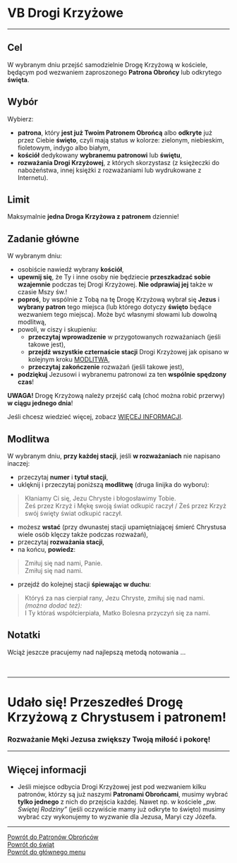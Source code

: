 # <span class="status status-list"><span class="status status-list">VB</span>  Drogi Krzyżowe</span>
---
## Cel
W <span class="selected-day-info">wybranym dniu</span> przejść samodzielnie Drogę Krzyżową w kościele, będącym pod wezwaniem zaproszonego **Patrona Obrońcy** lub odkrytego **święta**.
## Wybór
Wybierz:
- **patrona**, który **jest już Twoim Patronem Obrońcą** albo **odkryte** już przez Ciebie **święto**, czyli mają status w kolorze: <span class="status status-green">zielonym</span>, <span class="status status-blue">niebieskim</span>, <span class="status status-violet">fioletowym</span>, <span class="status status-indigo">indygo</span> albo <span class="status status-white">białym</span>,
- **kościół** dedykowany **wybranemu patronowi** lub **świętu**,
- **rozważania Drogi Krzyżowej**, z których skorzystasz (z księżeczki do nabożeństwa, innej księżki z rozważaniami lub wydrukowane z Internetu).
## Limit
  Maksymalnie **jedna Droga Krzyżowa z patronem** dziennie!
## Zadanie główne
W <span class="selected-day-info">wybranym dniu</span>:
- osobiście nawiedź wybrany **kościół**,
- **upewnij się**, że Ty i inne osoby nie będziecie **przeszkadzać sobie wzajemnie** podczas tej Drogi Krzyżowej. **Nie odprawiaj jej** także w czasie Mszy św.!
- **poproś**, by wspólnie z Tobą na tę Drogę Krzyżową wybrał się **Jezus** i **wybrany patron** tego miejsca (lub którego dotyczy **święto** będące wezwaniem tego miejsca). Może być własnymi słowami lub dowolną modlitwą,
- powoli, w ciszy i skupieniu:
    - **przeczytaj wprowadzenie** w przygotowanych rozważaniach (jeśli takowe jest),
    - **przejdź wszystkie czternaście stacji** Drogi Krzyżowej jak opisano w kolejnym kroku [MODLITWA](#drogi-krzyzowe-modlitwa),
    - **przeczytaj zakończenie** rozważań (jeśli takowe jest),
- **podziękuj** Jezusowi i wybranemu patronowi za ten **wspólnie spędzony czas**!

**UWAGA!** Drogę Krzyżową należy przejść całą (choć można robić przerwy) **w ciągu jednego dnia**!

Jeśli chcesz wiedzieć więcej, zobacz [WIĘCEJ INFORMACJI](#drogi-krzyzowe-wiecej-informacji).
## <span id="drogi-krzyzowe-modlitwa">Modlitwa</span>
W <span class="selected-day-info">wybranym dniu</span>, **przy każdej stacji**, jeśli **w rozważaniach** nie napisano inaczej:
- przeczytaj **numer** i **tytuł stacji**,
- uklęknij i przeczytaj poniższą **modlitwę** (druga linijka do wyboru):
> Kłaniamy Ci się, Jezu Chryste i błogosławimy Tobie.  
> Żeś przez Krzyż i Mękę swoją świat odkupić raczył / Żeś przez Krzyż swój święty świat odkupić raczył.
- możesz **wstać** (przy dwunastej stacji upamiętniającej śmierć Chrystusa wiele osób klęczy także podczas rozważań),
- przeczytaj **rozważania stacji**,
- na końcu, **powiedz**:
> Zmiłuj się nad nami, Panie.  
> Zmiłuj się nad nami.
- przejdź do kolejnej stacji **śpiewając w duchu**:
> Któryś za nas cierpiał rany, Jezu Chryste, zmiłuj się nad nami.  
> _(można dodać też):_  
> I Ty któraś współcierpiała, Matko Bolesna przyczyń się za nami.
## Notatki
Wciąż jeszcze pracujemy nad najlepszą metodą notowania ...
<br />
<br />
<br />

---
# Udało się! Przeszedłeś Drogę Krzyżową z Chrystusem i patronem!
### Rozważanie Męki Jezusa zwiększy Twoją miłość i pokorę!
---

## <span id="drogi-krzyzowe-wiecej-informacji">Więcej informacji</span>
- Jeśli miejsce odbycia Drogi Krzyżowej jest pod wezwaniem kilku patronów, którzy są już naszymi **Patronami Obrońcami**, musimy wybrać **tylko jednego** z nich do przejścia każdej. Nawet np. w kościele _„pw. Świętej Rodziny”_ (jeśli oczywiście mamy już odkryte to święto) musimy wybrać czy wykonujemy to wyzwanie dla Jezusa, Maryi czy Józefa.

---
[Powrót do Patronów Obrońców](patroni_obroncy_ex.md)  
[Powrót do świąt](swieta_ex.md)  
[Powrót do głównego menu](index.md)
